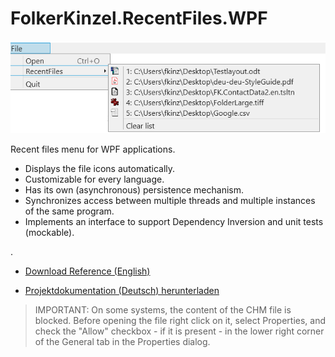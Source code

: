 # FolkerKinzel.RecentFiles.WPF

![Screenshot](https://raw.githubusercontent.com/FolkerKinzel/RecentFiles.WPF/master/screenshot.png)

Recent files menu for WPF applications.
* Displays the file icons automatically.
* Customizable for every language.
* Has its own (asynchronous) persistence mechanism.
* Synchronizes access between multiple threads and multiple instances of the same program.
* Implements an interface to support Dependency Inversion and unit tests (mockable).

.

* [Download Reference (English)](https://github.com/FolkerKinzel/RecentFiles.WPF/blob/master/FolkerKinzel.RecentFiles.WPF.Reference.en/Help/FolkerKinzel.RecentFiles.WPF.Reference.en.chm)

* [Projektdokumentation (Deutsch) herunterladen](https://github.com/FolkerKinzel/RecentFiles.WPF/blob/master/FolkerKinzel.RecentFiles.WPF.Doku.de/Help/FolkerKinzel.RecentFiles.Doku.de.chm)

> IMPORTANT: On some systems, the content of the CHM file is blocked. Before opening the file right click on it, select Properties, and check the "Allow" checkbox - if it is present - in the lower right corner of the General tab in the Properties dialog.